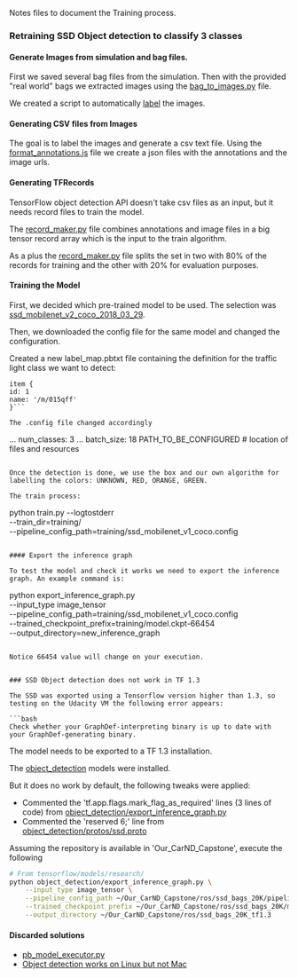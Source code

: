 Notes files to document the Training process.

### Retraining SSD Object detection to classify 3 classes

#### Generate Images from simulation and bag files.

First we saved several bag files from the simulation. Then with the provided "real world" bags we extracted images using the [bag_to_images.py](./Preparation/bag_to_images.py) file.

We created a script to automatically [label](./Preparation/label_files.py) the images.

#### Generating CSV files from Images

The goal is to label the images and generate a csv text file. Using the [format_annotations.js](./Preparation/format_annotations.py) file we create a json files with the annotations and the image urls.

#### Generating TFRecords

TensorFlow object detection API doesn't take csv files as an input, but it needs record files to train the model.

The [record_maker.py](./Preparation/record_maker.py) file combines annotations and image files in a big tensor record array which is the input to the train algorithm.

As a plus the [record_maker.py](./Preparation/record_maker.py) file splits the set in two with 80% of the records for training and the other with 20% for evaluation purposes.

#### Training the Model

First, we decided which pre-trained model to be used. The selection was [ssd_mobilenet_v2_coco_2018_03_29](https://github.com/tensorflow/models/blob/master/research/object_detection/models/ssd_mobilenet_v2_feature_extractor.py).

Then, we downloaded the config file for the same model and changed the configuration.

Created a new label_map.pbtxt file containing the definition for the traffic light class we want to detect:

```
item {
id: 1
name: '/m/015qff'
}```

The .config file changed accordingly

```
...
num_classes: 3
...
batch_size: 18
PATH_TO_BE_CONFIGURED # location of files and resources
```

Once the detection is done, we use the box and our own algorithm for labelling the colors: UNKNOWN, RED, ORANGE, GREEN.

The train process:

```
python train.py --logtostderr \
       --train_dir=training/ \
 --pipeline_config_path=training/ssd_mobilenet_v1_coco.config
```

#### Export the inference graph

To test the model and check it works we need to export the inference graph. An example command is:

```
python export_inference_graph.py \
    --input_type image_tensor \
    --pipeline_config_path=training/ssd_mobilenet_v1_coco.config \
    --trained_checkpoint_prefix=training/model.ckpt-66454 \
    --output_directory=new_inference_graph
```

Notice 66454 value will change on your execution.


### SSD Object detection does not work in TF 1.3

The SSD was exported using a Tensorflow version higher than 1.3, so testing on the Udacity VM the following error appears:

```bash
Check whether your GraphDef-interpreting binary is up to date with your GraphDef-generating binary.
```
The model needs to be exported to a TF 1.3 installation.

The [object_detection](https://github.com/tensorflow/models/blob/master/research/object_detection/g3doc/installation.md) models were installed.

But it does no work by default, the following tweaks were applied:

* Commented the 'tf.app.flags.mark_flag_as_required' lines (3 lines of code) from [object_detection/export_inference_graph.py](https://github.com/tensorflow/models/blob/master/research/object_detection/export_inference_graph.py#L123)
* Commented the 'reserved 6;' line from [object_detection/protos/ssd.proto](https://github.com/tensorflow/models/blob/master/research/object_detection/protos/ssd.proto#L87)

Assuming the repository is available in 'Our_CarND_Capstone', execute the following

```bash
# From tensorflow/models/research/
python object_detection/export_inference_graph.py \
    --input_type image_tensor \
    --pipeline_config_path ~/Our_CarND_Capstone/ros/ssd_bags_20K/pipeline.config \
    --trained_checkpoint_prefix ~/Our_CarND_Capstone/ros/ssd_bags_20K/model.ckpt \
    --output_directory ~/Our_CarND_Capstone/ros/ssd_bags_20K_tf1.3
```

#### Discarded solutions

* [pb_model_executor.py](https://gist.github.com/peci1/80cf0dd79986db83b4c99d0714ddf2ff) 
* [Object detection works on Linux but not Mac](https://github.com/tensorflow/tensorflow/issues/14884) 


